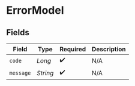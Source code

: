 # ErrorModel


## Fields

| Field              | Type               | Required           | Description        |
| ------------------ | ------------------ | ------------------ | ------------------ |
| `code`             | *Long*             | :heavy_check_mark: | N/A                |
| `message`          | *String*           | :heavy_check_mark: | N/A                |